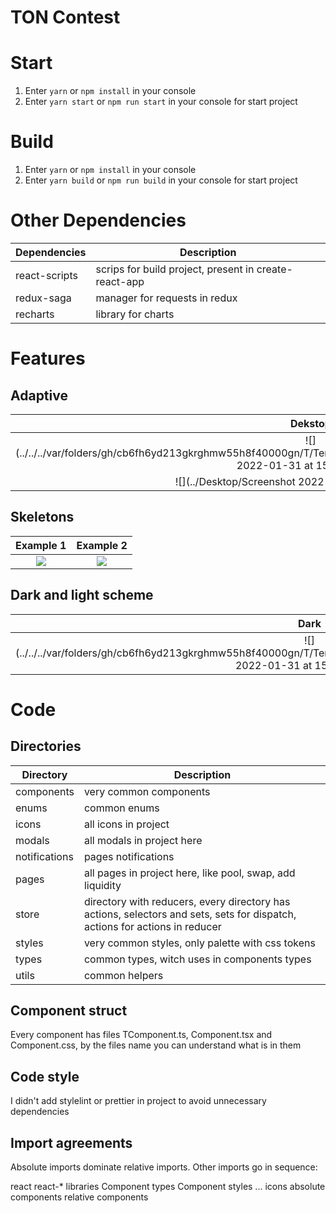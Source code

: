 # TON Contest

# Start

1. Enter `yarn` or `npm install` in your console
2. Enter `yarn start` or `npm run start` in your console for start project

# Build

1. Enter `yarn` or `npm install` in your console
2. Enter `yarn build` or `npm run build` in your console for start project

# Other Dependencies

| Dependencies  | Description                                           |
|---------------|-------------------------------------------------------|
| react-scripts | scrips for build project, present in create-react-app |
| redux-saga    | manager for requests in redux                         |
| recharts      | library for charts                                    |

# Features

## Adaptive

|                                                                     Dekstop                                                                     |              Mobile               |
|:-----------------------------------------------------------------------------------------------------------------------------------------------:|:---------------------------------:|
| ![](../../../var/folders/gh/cb6fh6yd213gkrghmw55h8f40000gn/T/TemporaryItems/NSIRD_screencaptureui_Hq5Xqd/Screenshot 2022-01-31 at 15.15.24.png) | ![](../Downloads/iBmOP3kT9LA.jpg) |
|                                              ![](../Desktop/Screenshot 2022-01-31 at 15.17.22.png)                                              | ![](../Downloads/1mWTgmUuZZo.jpg) |

## Skeletons

|             Example 1             |             Example 2             |
|:---------------------------------:|:---------------------------------:|
| ![](../Downloads/UvenF15VB_Q.jpg) | ![](../Downloads/yUWdRdiPMfo.jpg) |

## Dark and light scheme

|                                                                      Dark                                                                       |                                                                      Light                                                                      |
|:-----------------------------------------------------------------------------------------------------------------------------------------------:|:-----------------------------------------------------------------------------------------------------------------------------------------------:|
| ![](../../../var/folders/gh/cb6fh6yd213gkrghmw55h8f40000gn/T/TemporaryItems/NSIRD_screencaptureui_03hRLe/Screenshot 2022-01-31 at 15.22.14.png) | ![](../../../var/folders/gh/cb6fh6yd213gkrghmw55h8f40000gn/T/TemporaryItems/NSIRD_screencaptureui_dLtBmq/Screenshot 2022-01-31 at 15.22.36.png) |

# Code

## Directories

| Directory     | Description                                                                                                                 |
|---------------|-----------------------------------------------------------------------------------------------------------------------------|
| components    | very common components                                                                                                      |
| enums         | common enums                                                                                                                |
| icons         | all icons in project                                                                                                        |
| modals        | all modals in project here                                                                                                  |
| notifications | pages notifications                                                                                                         |
| pages         | all pages in project here, like pool, swap, add liquidity                                                                   |
| store         | directory with reducers, every directory has actions, selectors and sets, sets for dispatch, actions for actions in reducer |
| styles        | very common styles, only palette with css tokens                                                                            |
| types         | common types, witch uses in components types                                                                                |
| utils         | common helpers                                                                                                              |


## Component struct

Every component has files TComponent.ts, Component.tsx and Component.css, by the files name you can understand what is in them

## Code style

I didn't add stylelint or prettier in project to avoid unnecessary dependencies

## Import agreements

Absolute imports dominate relative imports. Other imports go in sequence:

react
react-* libraries
Component types
Component styles
...
icons
absolute components
relative components